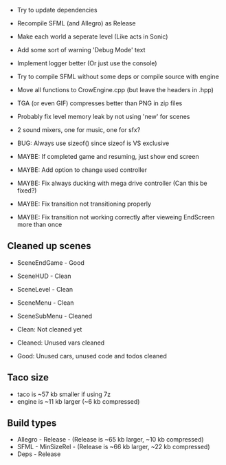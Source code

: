 * Try to update dependencies
* Recompile SFML (and Allegro) as Release
* Make each world a seperate level (Like acts in Sonic)
* Add some sort of warning 'Debug Mode' text
* Implement logger better (Or just use the console)
* Try to compile SFML without some deps or compile source with engine
* Move all functions to CrowEngine.cpp (but leave the headers in .hpp)
* TGA (or even GIF) compresses better than PNG in zip files
* Probably fix level memory leak by not using 'new' for scenes
* 2 sound mixers, one for music, one for sfx?
* BUG: Always use sizeof() since sizeof is VS exclusive


* MAYBE: If completed game and resuming, just show end screen
* MAYBE: Add option to change used controller
* MAYBE: Fix always ducking with mega drive controller (Can this be fixed?)
* MAYBE: Fix transition not transitioning properly
* MAYBE: Fix transition not working correctly after vieweing EndScreen more than once

## Cleaned up scenes

* SceneEndGame - Good
* SceneHUD - Clean
* SceneLevel - Clean
* SceneMenu - Clean
* SceneSubMenu - Cleaned


* Clean: Not cleaned yet
* Cleaned: Unused vars cleaned
* Good: Unused cars, unused code and todos cleaned

## Taco size

* taco is ~57 kb smaller if using 7z
* engine is ~11 kb larger (~6 kb compressed)

## Build types

* Allegro - Release - (Release is ~65 kb larger, ~10 kb compressed)
* SFML - MinSizeRel - (Release is ~66 kb larger, ~22 kb compressed)
* Deps - Release
